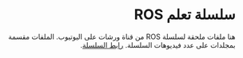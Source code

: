 # <div dir='rtl'>سلسلة تعلم ROS</div>


<div dir='rtl'>هنا ملفات ملحقة لسلسلة ROS من قناة ورشات على اليوتيوب. الملفات
 مقسمة بمجلدات على عدد فيديوهات السلسلة.
<a href="https://www.youtube.com/playlist?list=PLoGH52eUIHsfz-cz48haqCCMOpMpZyUtq"> رابط السلسلة</a>.
</div>